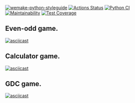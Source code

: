 [![wemake-python-styleguide](https://img.shields.io/badge/style-wemake-000000.svg)](https://github.com/wemake-services/wemake-python-styleguide)
[![Actions Status](https://github.com/RamiGaggi/python-project-lvl1/workflows/hexlet-check/badge.svg)](https://github.com/RamiGaggi/python-project-lvl1/actions)
[![Python CI](https://github.com/RamiGaggi/python-project-lvl1/workflows/game-check/badge.svg)](https://github.com/RamiGaggi/python-project-lvl1/actions/workflows/game-check.yml)
[![Maintainability](https://api.codeclimate.com/v1/badges/a99a88d28ad37a79dbf6/maintainability)](https://codeclimate.com/github/RamiGaggi/python-project-lvl1)
[![Test Coverage](https://api.codeclimate.com/v1/badges/a99a88d28ad37a79dbf6/test_coverage)](https://codeclimate.com/github/RamiGaggi/python-project-lvl1/test_coverage)

## Even-odd game.
[![asciicast](https://asciinema.org/a/9XxItuNcEjMQkhfaZQ5FNpeg8.svg)](https://asciinema.org/a/9XxItuNcEjMQkhfaZQ5FNpeg8)

## Calculator game.
[![asciicast](https://asciinema.org/a/bmCmFlHhVXz6k07Wy4lGrKXwl.svg)](https://asciinema.org/a/bmCmFlHhVXz6k07Wy4lGrKXwl)

## GDC game.
[![asciicast](https://asciinema.org/a/gWG1R6K2SnGmrjcinLjifZRz3.svg)](https://asciinema.org/a/gWG1R6K2SnGmrjcinLjifZRz3)
